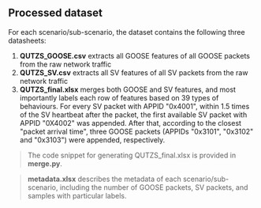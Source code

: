 ## Processed dataset
For each scenario/sub-scenario, the dataset contains the following three datasheets: 
1. **QUTZS_GOOSE.csv** extracts all GOOSE features of all GOOSE packets from the raw network traffic
2. **QUTZS_SV.csv** extracts all SV features of all SV packets from the raw network traffic
3. **QUTZS_final.xlsx** merges both GOOSE and SV features, and most importantly labels each row of features based on 39 types of behaviours. For every SV packet with APPID "0x4001", within 1.5 times of the SV heartbeat after the packet, the first available SV packet with APPID "0X4002" was appended. After that, according to the closest "packet arrival time", three GOOSE packets (APPIDs "0x3101", "0x3102" and "0x3103") were appended, respectively.

> The code snippet for generating QUTZS_final.xlsx is provided in **merge.py**.

> **metadata.xlsx** describes the metadata of each scenario/sub-scenario, including the number of GOOSE packets, SV packets, and samples with particular labels.